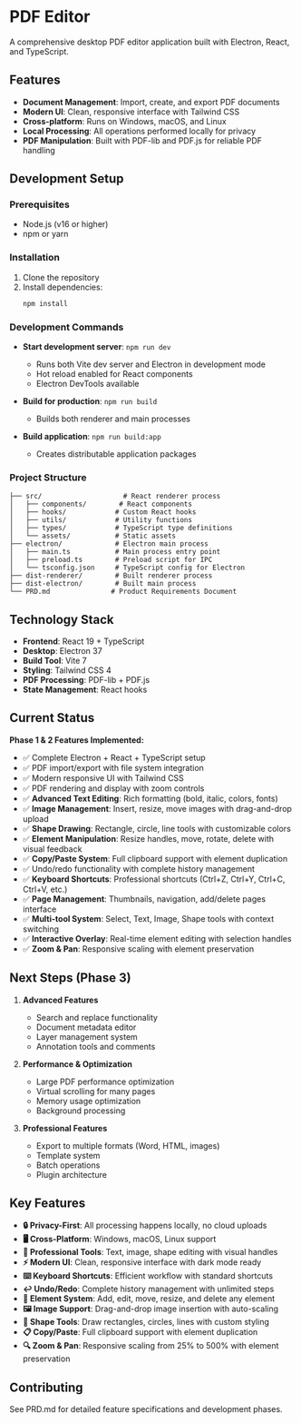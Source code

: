 # PDF Editor

A comprehensive desktop PDF editor application built with Electron, React, and TypeScript.

## Features

- **Document Management**: Import, create, and export PDF documents
- **Modern UI**: Clean, responsive interface with Tailwind CSS
- **Cross-platform**: Runs on Windows, macOS, and Linux
- **Local Processing**: All operations performed locally for privacy
- **PDF Manipulation**: Built with PDF-lib and PDF.js for reliable PDF handling

## Development Setup

### Prerequisites

- Node.js (v16 or higher)
- npm or yarn

### Installation

1. Clone the repository
2. Install dependencies:
   ```bash
   npm install
   ```

### Development Commands

- **Start development server**: `npm run dev`
  - Runs both Vite dev server and Electron in development mode
  - Hot reload enabled for React components
  - Electron DevTools available

- **Build for production**: `npm run build`
  - Builds both renderer and main processes

- **Build application**: `npm run build:app`
  - Creates distributable application packages

### Project Structure

```
├── src/                    # React renderer process
│   ├── components/        # React components
│   ├── hooks/            # Custom React hooks
│   ├── utils/            # Utility functions
│   ├── types/            # TypeScript type definitions
│   └── assets/           # Static assets
├── electron/             # Electron main process
│   ├── main.ts           # Main process entry point
│   ├── preload.ts        # Preload script for IPC
│   └── tsconfig.json     # TypeScript config for Electron
├── dist-renderer/        # Built renderer process
├── dist-electron/        # Built main process
└── PRD.md               # Product Requirements Document
```

## Technology Stack

- **Frontend**: React 19 + TypeScript
- **Desktop**: Electron 37
- **Build Tool**: Vite 7
- **Styling**: Tailwind CSS 4
- **PDF Processing**: PDF-lib + PDF.js
- **State Management**: React hooks

## Current Status

**Phase 1 & 2 Features Implemented:**
- ✅ Complete Electron + React + TypeScript setup
- ✅ PDF import/export with file system integration
- ✅ Modern responsive UI with Tailwind CSS
- ✅ PDF rendering and display with zoom controls
- ✅ **Advanced Text Editing**: Rich formatting (bold, italic, colors, fonts)
- ✅ **Image Management**: Insert, resize, move images with drag-and-drop upload
- ✅ **Shape Drawing**: Rectangle, circle, line tools with customizable colors
- ✅ **Element Manipulation**: Resize handles, move, rotate, delete with visual feedback
- ✅ **Copy/Paste System**: Full clipboard support with element duplication
- ✅ Undo/redo functionality with complete history management
- ✅ **Keyboard Shortcuts**: Professional shortcuts (Ctrl+Z, Ctrl+Y, Ctrl+C, Ctrl+V, etc.)
- ✅ **Page Management**: Thumbnails, navigation, add/delete pages interface
- ✅ **Multi-tool System**: Select, Text, Image, Shape tools with context switching
- ✅ **Interactive Overlay**: Real-time element editing with selection handles
- ✅ **Zoom & Pan**: Responsive scaling with element preservation

## Next Steps (Phase 3)

1. **Advanced Features**
   - Search and replace functionality
   - Document metadata editor
   - Layer management system
   - Annotation tools and comments

2. **Performance & Optimization**
   - Large PDF performance optimization
   - Virtual scrolling for many pages
   - Memory usage optimization
   - Background processing

3. **Professional Features**
   - Export to multiple formats (Word, HTML, images)
   - Template system
   - Batch operations
   - Plugin architecture

## Key Features

- **🔒 Privacy-First**: All processing happens locally, no cloud uploads
- **🖥️ Cross-Platform**: Windows, macOS, Linux support
- **🎨 Professional Tools**: Text, image, shape editing with visual handles
- **⚡ Modern UI**: Clean, responsive interface with dark mode ready
- **⌨️ Keyboard Shortcuts**: Efficient workflow with standard shortcuts
- **↩️ Undo/Redo**: Complete history management with unlimited steps
- **📝 Element System**: Add, edit, move, resize, and delete any element
- **🖼️ Image Support**: Drag-and-drop image insertion with auto-scaling
- **🔧 Shape Tools**: Draw rectangles, circles, lines with custom styling
- **📋 Copy/Paste**: Full clipboard support with element duplication
- **🔍 Zoom & Pan**: Responsive scaling from 25% to 500% with element preservation

## Contributing

See PRD.md for detailed feature specifications and development phases.